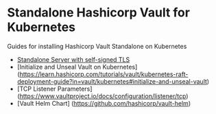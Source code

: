 # Standalone Hashicorp Vault for Kubernetes
Guides for installing Hashicorp Vault Standalone on Kubernetes
- [Standalone Server with self-signed TLS](https://www.vaultproject.io/docs/platform/k8s/helm/examples/standalone-tls)
- [Initialize and Unseal Vault on Kubernetes] (https://learn.hashicorp.com/tutorials/vault/kubernetes-raft-deployment-guide?in=vault/kubernetes#initialize-and-unseal-vault)
- [TCP Listener Parameters] (https://www.vaultproject.io/docs/configuration/listener/tcp)
- [Vault Helm Chart] (https://github.com/hashicorp/vault-helm)
